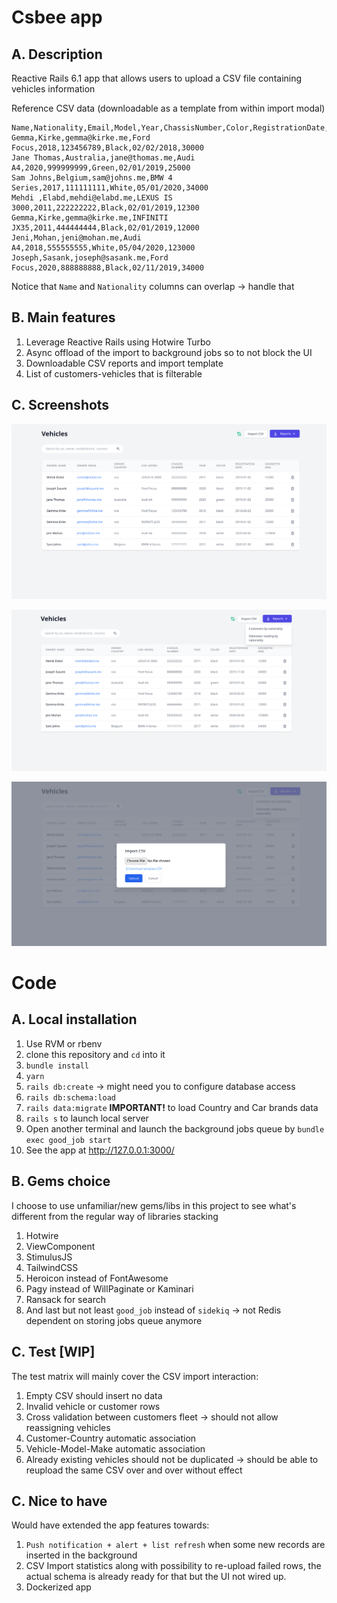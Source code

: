 # Csbee app

## A. Description
Reactive Rails 6.1 app that allows users to upload a CSV file containing vehicles information

Reference CSV data (downloadable as a template from within import modal)

```
Name,Nationality,Email,Model,Year,ChassisNumber,Color,RegistrationDate,OdometerReading
Gemma,Kirke,gemma@kirke.me,Ford Focus,2018,123456789,Black,02/02/2018,30000
Jane Thomas,Australia,jane@thomas.me,Audi A4,2020,999999999,Green,02/01/2019,25000
Sam Johns,Belgium,sam@johns.me,BMW 4 Series,2017,111111111,White,05/01/2020,34000
Mehdi ,Elabd,mehdi@elabd.me,LEXUS IS 3000,2011,222222222,Black,02/01/2019,12300
Gemma,Kirke,gemma@kirke.me,INFINITI JX35,2011,444444444,Black,02/01/2019,12000
Jeni,Mohan,jeni@mohan.me,Audi A4,2018,555555555,White,05/04/2020,123000
Joseph,Sasank,joseph@sasank.me,Ford Focus,2020,888888888,Black,02/11/2019,34000
```

Notice that `Name` and `Nationality` columns can overlap -> handle that


## B. Main features

1. Leverage Reactive Rails using Hotwire Turbo
2. Async offload of the import to background jobs so to not block the UI
3. Downloadable CSV reports and import template
3. List of customers-vehicles that is filterable

## C. Screenshots

![Main list](https://raw.githubusercontent.com/FranckyU/csbee/main/public/Screenshot.png "Main list")

![Reports download](https://raw.githubusercontent.com/FranckyU/csbee/main/public/Screenshot2.png "Reports download")

![Modal](https://raw.githubusercontent.com/FranckyU/csbee/main/public/Screenshot3.png "Modal")

# Code

## A. Local installation

1. Use RVM or rbenv
2. clone this repository and `cd` into it
3. `bundle install`
4. `yarn`
5. `rails db:create` -> might need you to configure database access
6. `rails db:schema:load`
7. `rails data:migrate` **IMPORTANT!** to load Country and Car brands data
8. `rails s` to launch local server
9. Open another terminal and launch the background jobs queue by `bundle exec good_job start`
10. See the app at http://127.0.0.1:3000/

## B. Gems choice

I choose to use unfamiliar/new gems/libs in this project to see what's different from the regular way of libraries stacking

1. Hotwire
2. ViewComponent
3. StimulusJS
4. TailwindCSS
5. Heroicon instead of FontAwesome
6. Pagy instead of WillPaginate or Kaminari
7. Ransack for search
8. And last but not least `good_job` instead of `sidekiq` -> not Redis dependent on storing jobs queue anymore

## C. Test [WIP]

The test matrix will mainly cover the CSV import interaction:

1. Empty CSV should insert no data
2. Invalid vehicle or customer rows
3. Cross validation between customers fleet -> should not allow reassigning vehicles
4. Customer-Country automatic association
5. Vehicle-Model-Make automatic association
6. Already existing vehicles should not be duplicated -> should be able to reupload the same CSV over and over without effect

## C. Nice to have

Would have extended the app features towards:

1. `Push notification + alert + list refresh` when some new records are inserted in the background
2. CSV Import statistics along with possibility to re-upload failed rows, the actual schema is already ready for that but the UI not wired up.
2. Dockerized app

